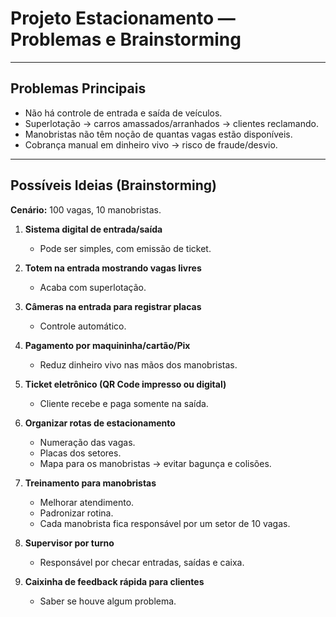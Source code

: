 # Projeto Estacionamento — Problemas e Brainstorming

---

## Problemas Principais
- Não há controle de entrada e saída de veículos.  
- Superlotação → carros amassados/arranhados → clientes reclamando.  
- Manobristas não têm noção de quantas vagas estão disponíveis.  
- Cobrança manual em dinheiro vivo → risco de fraude/desvio.

---

## Possíveis Ideias (Brainstorming)

**Cenário:** 100 vagas, 10 manobristas.

1. **Sistema digital de entrada/saída**  
   - Pode ser simples, com emissão de ticket.

2. **Totem na entrada mostrando vagas livres**  
   - Acaba com superlotação.

3. **Câmeras na entrada para registrar placas**  
   - Controle automático.

4. **Pagamento por maquininha/cartão/Pix**  
   - Reduz dinheiro vivo nas mãos dos manobristas.

5. **Ticket eletrônico (QR Code impresso ou digital)**  
   - Cliente recebe e paga somente na saída.

6. **Organizar rotas de estacionamento**  
   - Numeração das vagas.  
   - Placas dos setores.  
   - Mapa para os manobristas → evitar bagunça e colisões.

7. **Treinamento para manobristas**  
   - Melhorar atendimento.  
   - Padronizar rotina.  
   - Cada manobrista fica responsável por um setor de 10 vagas.

8. **Supervisor por turno**  
   - Responsável por checar entradas, saídas e caixa.

9. **Caixinha de feedback rápida para clientes**  
   - Saber se houve algum problema.

